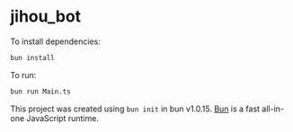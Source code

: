 # jihou_bot

To install dependencies:

```bash
bun install
```

To run:

```bash
bun run Main.ts
```

This project was created using `bun init` in bun v1.0.15. [Bun](https://bun.sh) is a fast all-in-one JavaScript runtime.
